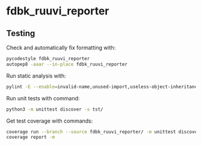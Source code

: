 # fdbk_ruuvi_reporter

## Testing

Check and automatically fix formatting with:

```bash
pycodestyle fdbk_ruuvi_reporter
autopep8 -aaar --in-place fdbk_ruuvi_reporter
```

Run static analysis with:

```bash
pylint -E --enable=invalid-name,unused-import,useless-object-inheritance fdbk_ruuvi_reporter
```

Run unit tests with command:

```bash
python3 -m unittest discover -s tst/
```

Get test coverage with commands:

```bash
coverage run --branch --source fdbk_ruuvi_reporter/ -m unittest discover -s tst/
coverage report -m
```
